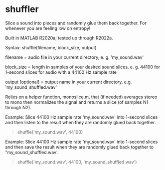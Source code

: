 # shuffler
Slice a sound into pieces and randomly glue them back together. For whenever you are feeling low on entropy! 

Built in MATLAB R2020a; tested up through R2022a.

Syntax: shuffle(filename, block_size, output)

filename = audio file in your current directory, e. g. 'my_sound.wav'

block_size = length in samples of your desired sound slices, e. g. 44100 for 1-second slices for audio with a 44100 Hz sample rate

output [optional] = output name in your current directory, e.g. 'my_sound_shuffled.wav'

Relies on a helper function, monoslice.m, that (if needed) averages stereo to mono then normalizes the signal and returns a slice (of samples N1 through N2).

Example: Slice 44100 Hz sample rate 'my_sound.wav' into 1-second slices and then listen to the result when they are randomly glued back together.

>shuffle('my_sound.wav', 44100)

Example: Slice 44100 Hz sample rate 'my_sound.wav' into 1-second slices and then save the result when they are randomly glued back together to "my_sound_shuffled.wav'.

>shuffle('my_sound.wav', 44100, 'my_sound_shuffled.wav')

